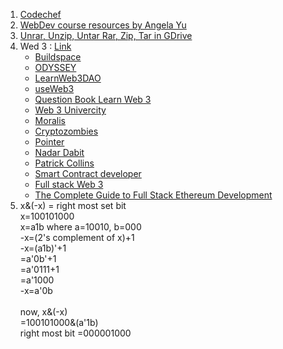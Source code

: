 1. [Codechef](https://www.codechef.com/users/iit2019125)
2. [WebDev course resources by Angela Yu](https://www.appbrewery.co/p/web-development-course-resources/)
3. [Unrar, Unzip, Untar Rar, Zip, Tar in GDrive](https://colab.research.google.com/github/sudo-ken/compress-decompress-in-Google-Drive/blob/master/Unrar_Unzip_Rar_Zip_in_GDrive.ipynb#scrollTo=YfSkw7IFH2pl)
4. Wed 3 : [Link](https://twitter.com/Param_eth/status/1505483846489604096?t=FB32O-AME8xlNKQhPISVXQ&s=19)
   - [Buildspace](https://t.co/oCQTTYhxu7)
   - [ODYSSEY](https://t.co/VClpUFascL)
   - [LearnWeb3DAO](https://t.co/I0NLwx2Cvk)
   - [useWeb3](https://t.co/xZvJhRgRdW)
   - [Question Book Learn Web 3](https://t.co/P2Nt3RLWnk)
   - [Web 3 Univercity](https://t.co/ECDaZOSwQU)
   - [Moralis](https://t.co/1EDnHuWinG)
   - [Cryptozombies](https://t.co/4YUxll8P0z)
   - [Pointer](https://t.co/dt2rCCLkF9)
   - [Nadar Dabit](https://t.co/hW4js0laSh)
   - [Patrick Collins](https://t.co/T2RcTsaXQH)
   - [Smart Contract developer](https://t.co/lEqGz4VfHn)
   - [Full stack Web 3](https://t.co/KKwKV0UCWB)
   - [The Complete Guide to Full Stack Ethereum Development](https://t.co/ckN0gV7zB8)
5. x&(-x) = right most set bit <br/>
   x=100101000 <br/>
   x=a1b where a=10010, b=000 <br/>
   -x=(2's complement of x)+1 <br/>
   -x=(a1b)'+1 <br/>
   =a'0b'+1 <br/>
   =a'0111+1 <br/>
   =a'1000 <br/>
   -x=a'0b <br/>
   <br/>
   now, x&(-x) <br/>
   =100101000&(a'1b) <br/>
   right most bit =000001000 <br/>
   
   
